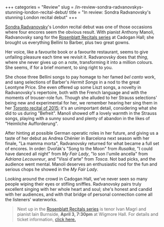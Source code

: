 +++
categories = "Review"
slug = /in-review-sondra-radvanovskys-stunning-london-recital-debut/
title = "In review: Sondra Radvanovsky&#039;s stunning London recital debut"
+++

[Sondra Radvanovsky](/talking-with-singers-sondra-radvanovsky/)'s London recital debut was one of those occasions where four encores seem the obvious result. With pianist Anthony Manoli, Radvanovsky sang for the [Rosenblatt Recitals series](http://www.rosenblattrecitalseries.co.uk/recital.aspx?key=173) at Cadogan Hall; she brought us everything Bellini to Barber, plus two great gowns. 

Her voice, like a favourite book or a favourite restaurant, seems to give unfailing pleasure each time we revisit it. Radvanovsky does that *thing*, where she never gives up on a note, transforming it into a million colours. She seems, if for a brief moment, to sing right to you.

She chose three Bellini songs to pay homage to her famed *bel canto* work, and sang selections of Barber's *Hermit Songs* in a nod to the great Leontyne Price. She even offered up some Liszt songs, a novelty in Radvanovsky's repertoire, both with the French language and with the moments of trouser-role fun. Though she alluded to her Strauss selections' being new and experimental for her, we remember hearing her sing them in her [Toronto recital of 2015](/in-review-sondra-radvanovsky-at-koerner-hall/); it's an unimportant detail, considering what she did to us during "Befreit". Manoli showed off a lovely warmth in the Strauss songs, playing with a sunny sound and plenty of abandon in the likes of "Heimliche Aufforderung".

After hinting at possible German operatic roles in her future, and giving us a taste of her debut as Andrea Chénier in Barcelona next season with her finale, "La mamma morta", Radvanovsky returned for what became a full set of encores. In order: Dvořák's "Song to the Moon" from *Rusalka*, "I could have danced all night" from *My Fair Lady*, "Io son l'umile ancella" from *Adriana Lecouvreur*, and "Vissi d'arte" from *Tosca*. Not bad picks, and the audience went mental. Manoli deserves an enthusiastic nod for the fun and serious chops he showed in the *My Fair Lady*.

Looking around the crowd in Cadogan Hall, we've never seen so many people wiping their eyes or stifling sniffles. Radvanovsky pairs truly excellent singing with her whole heart and soul; she's honest and candid with her audiences, and with that bridge of personal connection come all the listeners' waterworks.

>Next up in the [Rosenblatt Recitals series](/ian-rosenblatt-its-all-about-the-voice/) is tenor Ivan Magrì and pianist Iain Burnside, **April 3, 7:30pm** at Wigmore Hall. For details and ticket information, [click here.](http://www.rosenblattrecitals.com/recital.aspx?key=174)
